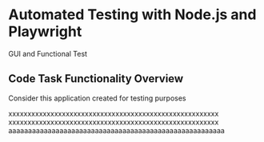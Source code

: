# Automated Testing with Node.js and Playwright

GUI and Functional Test

## Code Task Functionality Overview

Consider this application created for testing purposes

xxxxxxxxxxxxxxxxxxxxxxxxxxxxxxxxxxxxxxxxxxxxxxxxxxxxxxx
xxxxxxxxxxxxxxxxxxxxxxxxxxxxxxxxxxxxxxxxxxxxxxxxxxxxxxx
aaaaaaaaaaaaaaaaaaaaaaaaaaaaaaaaaaaaaaaaaaaaaaaaaaaaaaa